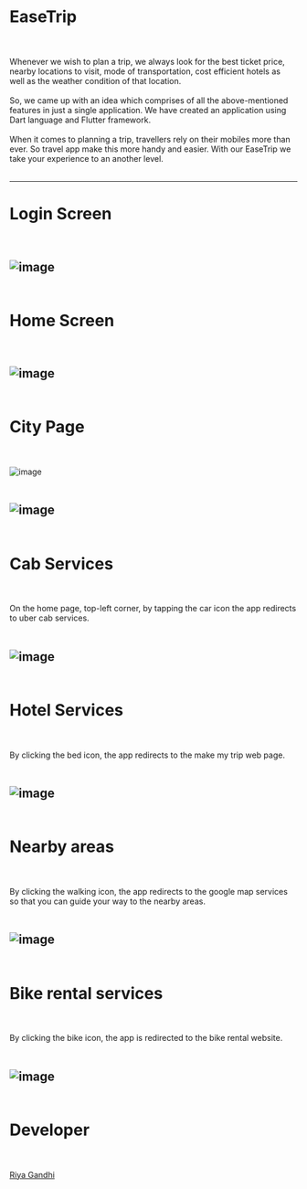 # EaseTrip<br></br>
Whenever we wish to plan a trip, we always look for the best ticket price, nearby locations to visit, mode of transportation, cost efficient hotels as well as the weather condition of that location.<br></br>
So, we came up with an idea which comprises of all the above-mentioned features in just a single application. We have created an application using Dart language and Flutter framework.<br></br>
When it comes to planning a trip, travellers rely on their mobiles more than ever. So travel app make this more handy and easier. With our EaseTrip we take your experience to an another level.<br></br>

-----------------------------------------------------------------------------------------------------------------------------------------------------------------------
# Login Screen <br></br>

![image](https://user-images.githubusercontent.com/96763019/184954755-65f65f5d-b1b5-4187-8e8f-cd2b574f8098.png)<br></br>
-----------------------------------------------------------------------------------------------------------------------------------------------------------------------
# Home Screen <br></br>

![image](https://user-images.githubusercontent.com/96763019/184955262-e28b1652-5c05-4081-9c9c-4af458474a54.png)<br></br>
-----------------------------------------------------------------------------------------------------------------------------------------------------------------------
# City Page <br></br>

![image](https://user-images.githubusercontent.com/96763019/184955432-00a856ef-abb4-427e-a499-6b9f6bbf4357.png)<br></br>

![image](https://user-images.githubusercontent.com/96763019/184955717-adbaef1c-8490-4bd2-892e-5834386014e0.png)<br></br>
-----------------------------------------------------------------------------------------------------------------------------------------------------------------------
# Cab Services<br></br>
On the home page, top-left corner, by tapping the car icon the app redirects to uber cab services.<br></br>

![image](https://user-images.githubusercontent.com/96763019/184955891-4e2117ba-bd0d-4c2f-b2a0-3951c5619446.png)<br></br>
-----------------------------------------------------------------------------------------------------------------------------------------------------------------------
# Hotel Services<br></br>
By clicking the bed icon, the app redirects to the make my trip web page.<br></br>

![image](https://user-images.githubusercontent.com/96763019/184956779-3ada5fa4-84fd-4b14-86ba-fff298a2ce3d.png)<br></br>
-----------------------------------------------------------------------------------------------------------------------------------------------------------------------
# Nearby areas <br></br>
By clicking the walking icon, the app redirects to the google map services so that you can guide your way to the nearby areas.<br></br>

![image](https://user-images.githubusercontent.com/96763019/184957697-117bad65-0e76-4fd5-b48c-16c923a9dc6c.png)<br></br>
-----------------------------------------------------------------------------------------------------------------------------------------------------------------------
# Bike rental services <br></br>
By clicking the bike icon, the app is redirected to the bike rental website.<br></br>

![image](https://user-images.githubusercontent.com/96763019/184958713-d1b86afe-2b39-4550-a89b-3a96ba538d14.png)<br></br>
-----------------------------------------------------------------------------------------------------------------------------------------------------------------------
# Developer <br></br>
<a href="https://github.com/Riya2919">Riya Gandhi </a><br>




